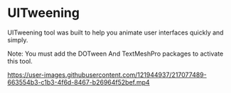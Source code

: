 # UITweening

UITweening tool was built to help you animate user interfaces quickly and simply.

Note: You must add the DOTween And TextMeshPro packages to activate this tool.



https://user-images.githubusercontent.com/121944937/217077489-663554b3-c1b3-4f6d-8467-b26964f52bef.mp4

